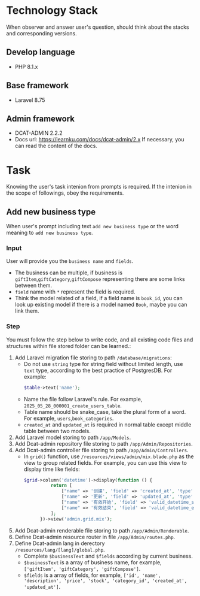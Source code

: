 # Technology Stack
When observer and answer user's question, should think about the stacks and corresponding versions.
## Develop language
- PHP 8.1.x
## Base framework
- Laravel 8.75
## Admin framework
- DCAT-ADMIN 2.2.2
- Docs url: https://learnku.com/docs/dcat-admin/2.x
  If necessary, you can read the content of the docs.


# Task
Knowing the user's task intenion from prompts is required. If the intenion in the scope of followings, obey the requirements.
## Add new business type
When user's prompt including text `add new business type` or the word meaning to `add new business type`.
### Input
User will provide you the `business name` and `fields`.
- The business can be multiple, if business is `giftItem`,`giftCategory`,`giftCompose` representing there are some links between them.
- `field` name with `*` represent the field is required.
- Think the model related of a field, if a field name is `book_id`, you can look up existing model if there is a model named `Book`, maybe you can link them.
### Step
You must follow the step below to write code, and all existing code files and structures within file stored folder can be learned.:
1. Add Laravel migration file storing to path `/database/migrations`:
    - Do not use `string` type for string field without limited length, use `text` type, according to the best practice of PostgresDB.
      For example:
      ```php
      $table->text('name');
      ```
    - Name the file follow Laravel's rule. For example, `2025_05_28_000001_create_users_table`.
    - Table name should be snake_case, take the plural form of a word. For example, `users`,`book_categories`.
    - `created_at` and `updated_at` is required in normal table except middle table between two models.
2. Add Laravel model storing to path `/app/Models`.
3. Add Dcat-admin repository file storing to path `/app/Admin/Repositories`.
4. Add Dcat-admin controller file storing to path `/app/Admin/Controllers`.
    - In `grid()` function, use `/resources/views/admin/mix.blade.php` as the view to group related fields.
      For example, you can use this view to display time like fields:
      ```php
      $grid->column('datetime')->display(function () {
                return [
                    ["name" => '创建', 'field' => 'created_at', 'type' => 'datetime'],
                    ["name" => '更新', 'field' => 'updated_at', 'type' => 'datetime'],
                    ["name" => '有效开始', 'field' => 'valid_datetime_start', 'type' => 'datetime', 'default' => '长期有效'],
                    ["name" => '有效结束', 'field' => 'valid_datetime_end', 'type' => 'datetime', 'default' => '长期有效'],
                ];
            })->view('admin.grid.mix');
      ```
5. Add Dcat-admin renderable file storing to path `/app/Admin/Renderable`.
6. Define Dcat-admin resource router in file `/app/Admin/routes.php`.
7. Define Dcat-admin lang in derectory `/resources/lang/[lang]/global.php`.
    - Complete `$businessText` and `$fields` according by current business.
    - `$businessText` is a array of business name, for example, `['giftItem', 'giftCategory', 'giftCompose']`.
    - `$fields` is a array of fields, for example, `['id', 'name', 'description', 'price', 'stock', 'category_id', 'created_at', 'updated_at']`.